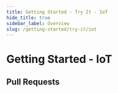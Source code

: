 ```yaml
---
title: Getting Started - Try It - IoT
hide_title: true
sidebar_label: Overview
slug: /getting-started/try-it/iot
---
```


# Getting Started - IoT

## Pull Requests
